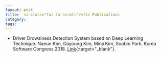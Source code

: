 ```yaml
---
layout: post
title: 	<i class="fas fa-scroll"></i> Publications
category:
tags:
---
```

<!---
<figure class="aligncenter">
    <img src="https://snipcartweb-10f3.kxcdn.com/media/all/9570/snipcart-static-site-ecommerce-jekyll.png" />
</figure>
-->

<!---
정형구, MAMAS 나현 교수#
#### Soobin Park. 2020. Supporting Selfie Editing Experiences for People with Visual Impairments. In The 22nd International ACM SIGACCESS Conference on Computers and Accessibility (ASSETS ’20), October 26–28, 2020, Virtual Event, Greece. ACM, New York, NY, USA, 3 pages. https://doi.org/10.1145/ 3373625.3417082

Soobin Park. "Supporting Selfie Editing Experiences for People with Visual Impairments." In The 22nd International ACM SIGACCESS Conference on Computers and Accessibility (ASSETS ’20)
https://doi.org/10.1145/ 3373625.3417082

Soobin Park. "Supporting Selfie Editing Experiences for People with Visual Impairments." In Proceedings of the 22nd International ACM SIGACCESS Conference on Computers and Accessibility (ASSETS ’20). ACM, New York, NY, USA, 3 pages. https://doi.org/10.1145/ 3373625.3417082


ACM, Baltimore, MD, October 2017. DOI: 10.1145/3132525.3134801


##### Naeun Kim, Dayoung Kim, Minji Kim, Soobin Park. 2018. Driver Drowsiness Detection System based on Deep Learning Technique. Korea Software Congress 2018.
https://www.dbpia.co.kr/journal/articleDetail?nodeId=NODE07614298

Proceedings of the Korea Computer Congress 2018
In Proceedings of Korea Software Congress
KOREA INFORMATION SCIENCE SOCIETY
Korea Software Congress 2018
https://www.koreascience.or.kr/article/JAKO201215657176027.page




####
-->

* Driver Drowsiness Detection System based on Deep Learning Technique.
Naeun Kim, Dayoung Kim, Minji Kim, Soobin Park.
Korea Software Congress 2018. [Link](https://www.dbpia.co.kr/journal/articleDetail?nodeId=NODE07614298){:target="_blank"}.


<!---
* **name**: Your name.
* **job_title**: Your job title.

I assume you have already downloaded and installed Ruby. Here's what you need to do next:

1. Run <code>gem install jekyll bundler</code>.
2. Copy the theme in your desired folder.
3. Enter into the folder by executing <code>cd name-of-the-folder</code>.
4. Run <code>bundle install</code>.
5. If you want to access and customize the theme, use <code>bundle exec jekyll serve</code>. This way it will be accessible on <code>http://localhost:4000</code>.
6. Upload the content of the compiled <code>_site</code> folder on your host server.
-->
